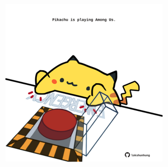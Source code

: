 <!-- built at 15/03/2023, 06:01:01 UTC -->
<p align="center">
  <img width="500" height="500" src="./ReadmeImage.svg">
</p>
